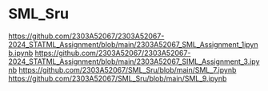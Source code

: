 # SML_Sru
https://github.com/2303A52067/2303A52067-2024_STATML_Assignment/blob/main/2303A52067_SML_Assignment_1ipynb.ipynb
https://github.com/2303A52067/2303A52067-2024_STATML_Assignment/blob/main/2303A52067_SIML_Assignment_3.ipynb
https://github.com/2303A52067/SML_Sru/blob/main/SML_7.ipynb
https://github.com/2303A52067/SML_Sru/blob/main/SML_9.ipynb
